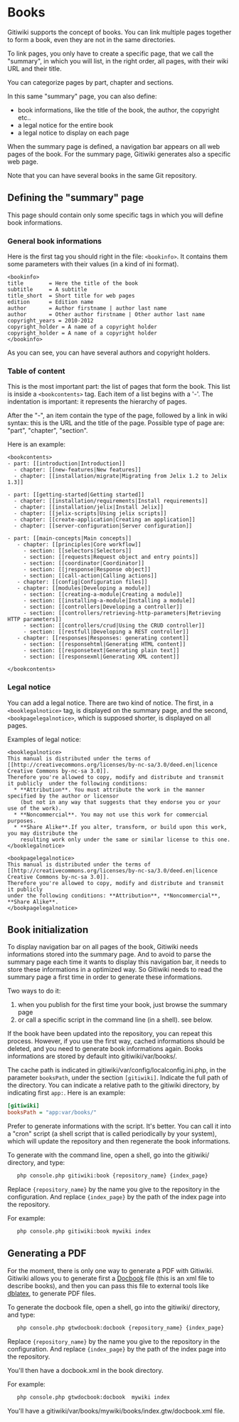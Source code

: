 # Books

Gitiwiki supports the concept of books. You can link multiple pages together to form a book,
even they are not in the same directories.

To link pages, you only have to create a specific page, that we call the "summary", in which
you will list, in the right order, all pages, with their wiki URL and their title.

You can categorize pages by part, chapter and sections.

In this same "summary" page, you can also define:

- book informations, like the title of the book, the author, the copyright etc..
- a legal notice for the entire book
- a legal notice to display on each page

When the summary page is defined, a navigation bar appears on all web pages of the book.
For the summary page, Gitiwiki generates also a specific web page.

Note that you can have several books in the same Git repository.

## Defining the "summary" page

This page should contain only some specific tags in which you will define book informations.

### General book informations

Here is the first tag you should right in the file: `<bookinfo>`.
It contains them some parameters with their values (in a kind of ini format).

    <bookinfo>
    title        = Here the title of the book
    subtitle     = A subtitle
    title_short  = Short title for web pages
    edition      = Edition name
    author       = Author firstname | author last name
    author       = Other author firstname | Other author last name
    copyright_years = 2010-2012
    copyright_holder = A name of a copyright holder 
    copyright_holder = A name of a copyright holder 
    </bookinfo>

As you can see, you can have several authors and copyright holders.


### Table of content

This is the most important part: the list of pages that form the book.
This list is inside a `<bookcontents>` tag. Each item of a list begins with a '-'.
The indentation is important: it represents the hierarchy of pages.

After the "-", an item contain the type of the page, followed by a link in wiki syntax:
this is the URL and the title of the page. Possible type of page are: "part", "chapter", "section".

Here is an example:

    <bookcontents>
    - part: [[introduction|Introduction]]
      - chapter: [[new-features|New features]]
      - chapter: [[installation/migrate|Migrating from Jelix 1.2 to Jelix 1.3]]
    
    - part: [[getting-started|Getting started]]
      - chapter: [[installation/requirements|Install requirements]]
      - chapter: [[installation/jelix|Install Jelix]]
      - chapter: [[jelix-scripts|Using jelix scripts]]
      - chapter: [[create-application|Creating an application]]
      - chapter: [[server-configuration|Server configuration]]
    
    - part: [[main-concepts|Main concepts]]
       - chapter: [[principles|Core workflow]]
         - section: [[selectors|Selectors]]
         - section: [[requests|Request object and entry points]]
         - section: [[coordinator|Coordinator]]
         - section: [[jresponse|Response object]]
         - section: [[call-action|Calling actions]]
       - chapter: [[config|Configuration files]]
       - chapter: [[modules|Developing a module]]
         - section: [[creating-a-module|Creating a module]]
         - section: [[installing-a-module|Installing a module]]
         - section: [[controllers|Developing a controller]]
         - section: [[controllers/retrieving-http-parameters|Retrieving HTTP parameters]]
         - section: [[controllers/crud|Using the CRUD controller]]
         - section: [[restfull|Developing a REST controller]]
       - chapter: [[responses|Responses: generating content]]
         - section: [[responsehtml|Generating HTML content]]
         - section: [[responsetext|Generating plain text]]
         - section: [[responsexml|Generating XML content]]
   
    </bookcontents>

### Legal notice

You can add a legal notice. There are two kind of notice. The first, in a `<booklegalnotice>` tag,
is displayed on the summary page, and the second, `<bookpagelegalnotice>`,
which is supposed shorter, is displayed on all pages.

Examples of legal notice:

    <booklegalnotice>
    This manual is distributed under the terms of [[http://creativecommons.org/licenses/by-nc-sa/3.0/deed.en|licence Creative Commons by-nc-sa 3.0]].
    Therefore you're allowed to copy, modify and distribute and transmit it publicly  under the following conditions: 
      * **Attribution**. You must attribute the work in the manner specified by the author or licensor
        (but not in any way that suggests that they endorse you or your use of the work).
      * **Noncommercial**. You may not use this work for commercial purposes.
      * **Share Alike**.If you alter, transform, or build upon this work, you may distribute the
        resulting work only under the same or similar license to this one.
    </booklegalnotice>
    
    <bookpagelegalnotice>
    This manual is distributed under the terms of [[http://creativecommons.org/licenses/by-nc-sa/3.0/deed.en|licence Creative Commons by-nc-sa 3.0]].
    Therefore you're allowed to copy, modify and distribute and transmit it publicly
    under the following conditions: **Attribution**, **Noncommercial**, **Share Alike**.
    </bookpagelegalnotice>

## Book initialization

To display navigation bar on all pages of the book, Gitiwiki needs informations
stored into the summary page. And to avoid to parse the summary page each time
it wants to display this navigation bar, it needs to store these informations
in a optimized way. So Gitiwiki needs to read the summary page a first time
in order to generate these informations.

Two ways to do it:

1. when you publish for the first time your book, just browse the summary page
2. or call a specific script in the command line (in a shell). see below.

If the book have been updated into the repository, you can repeat this process.
However, if you use the first way, cached informations should be deleted,
and you need to generate book informations again. Books informations
are stored by default into gitiwiki/var/books/.

The cache path is indicated in gitiwiki/var/config/localconfig.ini.php,
in the parameter `booksPath`, under the section `[gitiwiki]`. Indicate the
full path of the directory. You can indicate a relative path to the gitiwiki
directory, by indicating first `app:`. Here is an example:

```ini
[gitiwiki]
booksPath = "app:var/books/"
```

Prefer to generate informations with the script. It's better. You can call
it into a "cron" script (a shell script that is called periodically by your system),
which will update the repository and then regenerate the book informations.

To generate with the command line, open a shell, go into the gitiwiki/
directory, and type:

```bash
   php console.php gitiwiki:book {repository_name} {index_page}
```

Replace `{repository_name}` by the name you give to the repository in the configuration. And
replace `{index_page}` by the path of the index page into the repository.

For example:

```bash
   php console.php gitiwiki:book mywiki index
```

## Generating a PDF

For the moment, there is only one way to generate a PDF with Gitiwiki. Gitiwiki allows you to
generate first a [Docbook](http://www.docbook.org/) file (this is an xml file to describe books),
and then you can pass this file to external tools like [dblatex](http://dblatex.sourceforge.net/),
to generate PDF files.

To generate the docbook file,  open a shell, go into the gitiwiki/
directory, and type:

```bash
   php console.php gtwdocbook:docbook {repository_name} {index_page}
```

Replace `{repository_name}` by the name you give to the repository in the configuration. And
replace `{index_page}` by the path of the index page into the repository.

You'll then have a docbook.xml in the book directory.

For example:

```bash
   php console.php gtwdocbook:docbook  mywiki index
```

You'll have a gitiwiki/var/books/mywiki/books/index.gtw/docbook.xml file.
